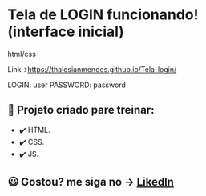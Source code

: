 # Tela de LOGIN funcionando! (interface inicial)
 html/css

Link->https://thalesianmendes.github.io/Tela-login/
 
 
LOGIN: user
PASSWORD: password

## 🚀 Projeto criado pare treinar:
- ✔️ HTML.
- ✔️ CSS.
- ✔️ JS.

## 😃 Gostou? me siga no -> [Likedln](https://www.linkedin.com/in/thales-ian-carlesso-975014214/)


